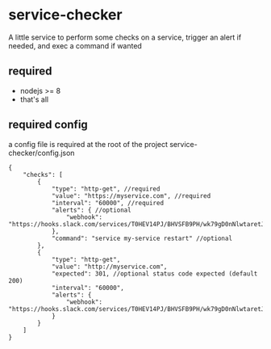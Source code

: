 # service-checker
A little service to perform some checks on a service, trigger an alert if needed, and exec a command if wanted

## required
- nodejs >= 8
- that's all

## required config
a config file is required at the root of the project service-checker/config.json
```
{
    "checks": [
        {
            "type": "http-get", //required
            "value": "https://myservice.com", //required
            "interval": "60000", //required
            "alerts": { //optional
                "webhook": "https://hooks.slack.com/services/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"
            },
            "command": "service my-service restart" //optional
        },
        {
            "type": "http-get",
            "value": "http://myservice.com",
            "expected": 301, //optional status code expected (default 200)
            "interval": "60000",
            "alerts": {
                "webhook": "https://hooks.slack.com/services/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"
            }
        }
    ]
}

```
